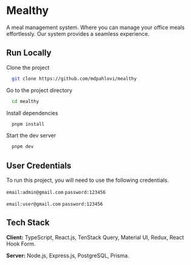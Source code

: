 
# Mealthy

A meal management system. Where you can manage your office meals effortlessly. Our system provides a seamless experience.


## Run Locally

Clone the project

```bash
  git clone https://github.com/mdpahlovi/mealthy
```

Go to the project directory

```bash
  cd mealthy
```

Install dependencies

```bash
  pnpm install
```

Start the dev server

```bash
  pnpm dev
```


## User Credentials

To run this project, you will need to use the following credentials.

`email:admin@gmail.com`
`password:123456`

`email:user@gmail.com`
`password:123456`


## Tech Stack

**Client:** TypeScript, React.js, TenStack Query, Material UI, Redux, React Hook Form.

**Server:** Node.js, Express.js, PostgreSQL, Prisma.
